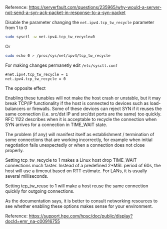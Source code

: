 <!-- TITLE: SYN without SYN/ACK -->
<!-- SUBTITLE: Setting for a webserver with big transactionality -->

Reference: https://serverfault.com/questions/235965/why-would-a-server-not-send-a-syn-ack-packet-in-response-to-a-syn-packet


Disable the parameter changing the `net.ipv4.tcp_tw_recycle` parameter from 1 to 0

```sh
sudo sysctl -w net.ipv4.tcp_tw_recycle=0
```

Or

```sh
sudo echo 0 > /proc/sys/net/ipv4/tcp_tw_recycle
```

For making changes permanetly  edit `/etc/sysctl.conf`


```text
#net.ipv4.tcp_tw_recycle = 1
net.ipv4.tcp_tw_recycle = 0
```



The opposite effect

Enabling these tunables will not make the host crash or unstable, but it may break TCP/IP functionality if the host is connected to devices such as load-balancers or firewalls.  Some of these devices can reject SYN if it reuses the same connection (i.e. src/dst IP and src/dst ports are the same) too quickly.  RFC 1122 describes when it is acceptable to recycle the connection when SYN arrives for a connection in TIME_WAIT state. 

The problem (if any) will manifest itself as establishment / termination of some connections that are working incorrectly, for example when initial negotiation fails unexpectedly or when a connection does not close properly. 

Setting tcp_tw_recycle to 1 makes a Linux host drop TIME_WAIT connections much faster.  Instead of a predefined 2*MSL period of 60s, the host will use a timeout based on RTT estimate.  For LANs, it is usually several milliseconds.

Setting tcp_tw_reuse to 1 will make a host reuse the same connection quickly for outgoing connections. 

As the documentation says, it is better to consult networking resources to see whether enabling these options makes sense for your environment.

Reference: https://support.hpe.com/hpsc/doc/public/display?docId=emr_na-c00916755
